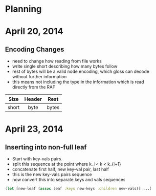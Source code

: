 Planning
========

# April 20, 2014

## Encoding Changes

- need to change how reading from file works
- write single short describing how many bytes follow
- rest of bytes will be a valid node encoding, which
  gloss can decode without further information
- this means not including the type in the information
  which is read directly from the RAF

| Size | Header | Rest |
|:----:|:------:|:----:|
| short | byte | bytes |

# April 23, 2014

## Inserting into non-full leaf

- Start with key-vals pairs.
- split this sequence at the point where k_i < k < k_{i+1}
- concatenate first half, new key-val pair, last half
- this is the new key-vals pairs sequence
- now convert this into separate keys and vals sequences
```clojure
(let [new-leaf (assoc leaf :keys new-keys :children new-vals)] ...)
```